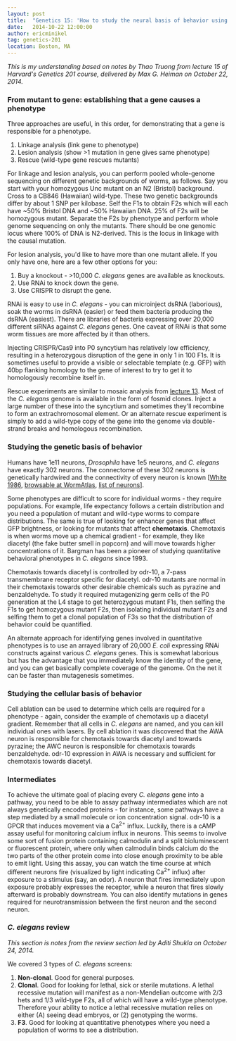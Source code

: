 ```yaml
---
layout: post
title:  "Genetics 15: 'How to study the neural basis of behavior using C. elegans'"
date:   2014-10-22 12:00:00
author: ericminikel
tag: genetics-201
location: Boston, MA
---
```


*This is my understanding based on notes by Thao Truong from lecture 15 of Harvard's Genetics 201 course, delivered by Max G. Heiman on October 22, 2014.*

### From mutant to gene: establishing that a gene causes a phenotype

Three approaches are useful, in this order, for demonstrating that a gene is responsible for a phenotype.

1. Linkage analysis (link gene to phenotype)
2. Lesion analysis (show >1 mutation in gene gives same phenotype)
3. Rescue (wild-type gene rescues mutants)

For linkage and lesion analysis, you can perform pooled whole-genome sequencing on different genetic backgrounds of worms, as follows. Say you start with your homozygous Unc mutant on an N2 (Bristol) background. Cross to a CB846 (Hawaiian) wild-type. These two genetic backgrounds differ by about 1 SNP per kilobase. Self the F1s to obtain F2s which will each have ~50% Bristol DNA and ~50% Hawaiian DNA. 25% of F2s will be homozygous mutant. Separate the F2s by phenotype and perform whole genome sequencing on only the mutants. There should be one genomic locus where 100% of DNA is N2-derived. This is the locus in linkage with the causal mutation.

For lesion analysis, you'd like to have more than one mutant allele. If you only have one, here are a few other options for you:

1. Buy a knockout - >10,000 *C. elegans* genes are available as knockouts.
2. Use RNAi to knock down the gene.
3. Use CRISPR to disrupt the gene.

RNAi is easy to use in *C. elegans* - you can microinject dsRNA (laborious), soak the worms in dsRNA (easier) or feed them bacteria producing the dsRNA (easiest). There are libraries of bacteria expressing over 20,000 different siRNAs against *C. elegans* genes. One caveat of RNAi is that some worm tissues are more affected by it than others.

Injecting CRISPR/Cas9 into P0 syncytium has relatively low efficiency, resulting in a heterozygous disruption of the gene in only 1 in 100 F1s. It is sometimes useful to provide a visible or selectable template (e.g. GFP) with 40bp flanking homology to the gene of interest to try to get it to homologously recombine itself in.

Rescue experiments are similar to mosaic analysis from [lecture 13](/2014/10/17/genetics-13/). Most of the *C. elegans* genome is available in the form of fosmid clones. Inject a large number of these into the syncytium and sometimes they'll recombine to form an extrachromosomal element. Or an alternate rescue experiment is simply to add a wild-type copy of the gene into the genome via double-strand breaks and homologous recombination.

### Studying the genetic basis of behavior

Humans have 1e11 neurons, *Drosophila* have 1e5 neurons, and *C. elegans* have exactly 302 neurons. The connectome of these 302 neurons is genetically hardwired and the connectivity of every neuron is known [[White 1986], [browsable at WormAtlas](http://www.wormatlas.org/ver1/MoW_built0.92/toc.html), [list of neurons](http://www.wormatlas.org/neurons/Individual%20Neurons/Neuronframeset.html)].

Some phenotypes are difficult to score for individual worms - they require populations. For example, life expectancy follows a certain distribution and you need a population of mutant and wild-type worms to compare distributions. The same is true of looking for enhancer genes that affect GFP brightness, or looking for mutants that affect **chemotaxis**. Chemotaxis is when worms move up a chemical gradient - for example, they like diacetyl (the fake butter smell in popcorn) and will move towards higher concentrations of it. Bargman has been a pioneer of studying quantitative behavioral phenotypes in *C. elegans* since 1993.

Chemotaxis towards diacetyl is controlled by odr-10, a 7-pass transmembrane receptor specific for diacetyl. odr-10 mutants are normal in their chemotaxis towards other desirable chemicals such as pyrazine and benzaldehyde. To study it required mutagenizing germ cells of the P0 generation at the L4 stage to get heterozygous mutant F1s, then selfing the F1s to get homozygous mutant F2s, then isolating individual mutant F2s and selfing them to get a clonal population of F3s so that the distribution of behavior could be quantified.

An alternate approach for identifying genes involved in quantitative phenotypes is to use an arrayed library of 20,000 *E. coli* expressing RNAi constructs against various *C. elegans* genes. This is somewhat laborious but has the advantage that you immediately know the identity of the gene, and you can get basically complete coverage of the genome. On the net it can be faster than mutagenesis sometimes.

### Studying the cellular basis of behavior

Cell ablation can be used to determine which cells are required for a phenotype - again, consider the example of chemotaxis up a diacetyl gradient. Remember that all cells in *C. elegans* are named, and you can kill individual ones with lasers. By cell ablation it was discovered that the AWA neuron is responsible for chemotaxis towards diacetyl and towards pyrazine; the AWC neuron is responsible for chemotaxis towards benzaldehyde. odr-10 expression in AWA is necessary and sufficient for chemotaxis towards diacetyl.

### Intermediates

To achieve the ultimate goal of placing every *C. elegans* gene into a pathway, you need to be able to assay pathway intermediates which are not always genetically encoded proteins - for instance, some pathways have a step mediated by a small molecule or ion concentration signal. odr-10 is a GPCR that induces movement via a Ca<sup>2+</sup> influx. Luckily, there is a cAMP assay useful for monitoring calcium influx in neurons. This seems to involve some sort of fusion protein containing calmodulin and a split bioluminescent or fluorescent protein, where only when calmodulin binds calcium do the two parts of the other protein come into close enough proximity to be able to emit light. Using this assay, you can watch the time course at which different neurons fire (visualized by light indicating Ca<sup>2+</sup> influx) after exposure to a stimulus (say, an odor). A neuron that fires immediately upon exposure probably expresses the receptor, while a neuron that fires slowly afterward is probably downstream. You can also identify mutations in genes required for neurotransmission between the first neuron and the second neuron.

### *C. elegans* review

*This section is notes from the review section led by Aditi Shukla on October 24, 2014.*

We covered 3 types of *C. elegans* screens:

1. **Non-clonal**. Good for general purposes.
2. **Clonal**. Good for looking for lethal, sick or sterile mutations. A lethal recessive mutation will manifest as a non-Mendelian outcome with 2/3 hets and 1/3 wild-type F2s, all of which will have a wild-type phenotype. Therefore your ability to notice a lethal recessive mutation relies on either (A) seeing dead embryos, or (2) genotyping the worms.
3. **F3**. Good for looking at quantitative phenotypes where you need a population of worms to see a distribution.



[White 1986]: http://www.ncbi.nlm.nih.gov/pubmed/22462104 "White JG, Southgate E, Thomson JN, Brenner S. The structure of the nervous system of the nematode Caenorhabditis elegans. Philos Trans R Soc Lond B Biol Sci. 1986 Nov 12;314(1165):1-340. PubMed PMID: 22462104."